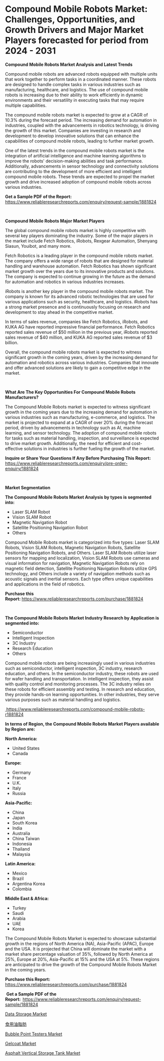 <p><h1>Compound Mobile Robots Market: Challenges, Opportunities, and Growth Drivers and Major Market Players forecasted for period from 2024 - 2031</h1></p><p><strong>Compound Mobile Robots Market Analysis and Latest Trends</strong></p>
<p><p>Compound mobile robots are advanced robots equipped with multiple units that work together to perform tasks in a coordinated manner. These robots are designed to handle complex tasks in various industries such as manufacturing, healthcare, and logistics. The use of compound mobile robots is increasing due to their ability to work efficiently in dynamic environments and their versatility in executing tasks that may require multiple capabilities.</p><p>The compound mobile robots market is expected to grow at a CAGR of 10.3% during the forecast period. The increasing demand for automation in industries, coupled with the advancements in robotics technology, is driving the growth of this market. Companies are investing in research and development to develop innovative solutions that can enhance the capabilities of compound mobile robots, leading to further market growth.</p><p>One of the latest trends in the compound mobile robots market is the integration of artificial intelligence and machine learning algorithms to improve the robots' decision-making abilities and task performance. Additionally, advancements in sensor technology and connectivity solutions are contributing to the development of more efficient and intelligent compound mobile robots. These trends are expected to propel the market growth and drive increased adoption of compound mobile robots across various industries.</p></p>
<p><strong>Get a Sample PDF of the Report:&nbsp;</strong> <a href="https://www.reliableresearchreports.com/enquiry/request-sample/1881824">https://www.reliableresearchreports.com/enquiry/request-sample/1881824</a></p>
<p>&nbsp;</p>
<p><strong>Compound Mobile Robots Major Market Players</strong></p>
<p><p>The global compound mobile robots market is highly competitive with several key players dominating the industry. Some of the major players in the market include Fetch Robotics, iRobots, Rexgear Automation, Shenyang Siasun, Youibot, and many more.</p><p>Fetch Robotics is a leading player in the compound mobile robots market. The company offers a wide range of robots that are designed for material handling and warehouse automation. Fetch Robotics has shown significant market growth over the years due to its innovative products and solutions. The company is expected to continue growing in the future as the demand for automation and robotics in various industries increases.</p><p>iRobots is another key player in the compound mobile robots market. The company is known for its advanced robotic technologies that are used for various applications such as security, healthcare, and logistics. iRobots has a strong market presence and is continuously focusing on research and development to stay ahead in the competitive market.</p><p>In terms of sales revenue, companies like Fetch Robotics, iRobots, and KUKA AG have reported impressive financial performance. Fetch Robotics reported sales revenue of $50 million in the previous year, iRobots reported sales revenue of $40 million, and KUKA AG reported sales revenue of $3 billion.</p><p>Overall, the compound mobile robots market is expected to witness significant growth in the coming years, driven by the increasing demand for automation and robotics across various industries. Companies that innovate and offer advanced solutions are likely to gain a competitive edge in the market.</p></p>
<p>&nbsp;</p>
<p><strong>What Are The Key Opportunities For Compound Mobile Robots Manufacturers?</strong></p>
<p><p>The Compound Mobile Robots market is expected to witness significant growth in the coming years due to the increasing demand for automation in various industries such as manufacturing, e-commerce, and logistics. The market is projected to expand at a CAGR of over 20% during the forecast period, driven by advancements in technology such as AI, machine learning, and sensor technology. The adoption of compound mobile robots for tasks such as material handling, inspection, and surveillance is expected to drive market growth. Additionally, the need for efficient and cost-effective solutions in industries is further fueling the growth of the market.</p></p>
<p><strong>Inquire or Share Your Questions If Any Before Purchasing This Report:</strong> <a href="https://www.reliableresearchreports.com/enquiry/pre-order-enquiry/1881824">https://www.reliableresearchreports.com/enquiry/pre-order-enquiry/1881824</a></p>
<p>&nbsp;</p>
<p><strong>Market Segmentation</strong></p>
<p><strong>The Compound Mobile Robots Market Analysis by types is segmented into:</strong></p>
<p><ul><li>Laser SLAM Robot</li><li>Vision SLAM Robot</li><li>Magnetic Navigation Robot</li><li>Satellite Positioning Navigation Robot</li><li>Others</li></ul></p>
<p><p>Compound Mobile Robots market is categorized into five types: Laser SLAM Robots, Vision SLAM Robots, Magnetic Navigation Robots, Satellite Positioning Navigation Robots, and Others. Laser SLAM Robots utilize laser sensors for mapping and localization, Vision SLAM Robots use cameras and visual information for navigation, Magnetic Navigation Robots rely on magnetic field detection, Satellite Positioning Navigation Robots utilize GPS technology, and Others include a variety of navigation methods such as acoustic signals and inertial sensors. Each type offers unique capabilities and applications in the field of robotics.</p></p>
<p><strong>Purchase this Report:&nbsp;</strong><a href="https://www.reliableresearchreports.com/purchase/1881824">https://www.reliableresearchreports.com/purchase/1881824</a></p>
<p>&nbsp;</p>
<p><strong>The Compound Mobile Robots Market Industry Research by Application is segmented into:</strong></p>
<p><ul><li>Semiconductor</li><li>Intelligent Inspection</li><li>3C Industry</li><li>Research Education</li><li>Others</li></ul></p>
<p><p>Compound mobile robots are being increasingly used in various industries such as semiconductor, intelligent inspection, 3C industry, research education, and others. In the semiconductor industry, these robots are used for wafer handling and transportation. In intelligent inspection, they assist with quality control and monitoring processes. The 3C industry relies on these robots for efficient assembly and testing. In research and education, they provide hands-on learning opportunities. In other industries, they serve various purposes such as material handling and logistics.</p></p>
<p><a href="https://www.reliableresearchreports.com/compound-mobile-robots-r1881824">&nbsp;https://www.reliableresearchreports.com/compound-mobile-robots-r1881824</a></p>
<p><strong>In terms of Region, the Compound Mobile Robots Market Players available by Region are:</strong></p>
<p>
    <p> <strong> North America: </strong>
        <ul>
            <li>United States</li>
            <li>Canada</li>
        </ul>
        </p> 
    <p> <strong> Europe: </strong>
        <ul>
            <li>Germany</li>
            <li>France</li>
            <li>U.K.</li>
            <li>Italy</li>
            <li>Russia</li>
        </ul>
        </p> 
    <p> <strong> Asia-Pacific: </strong>
        <ul>
            <li>China</li>
            <li>Japan</li>
            <li>South Korea</li>
            <li>India</li>
            <li>Australia</li>
            <li>China Taiwan</li>
            <li>Indonesia</li>
            <li>Thailand</li>
            <li>Malaysia</li>
        </ul>
        </p> 
    <p> <strong> Latin America: </strong>
        <ul>
            <li>Mexico</li>
            <li>Brazil</li>
            <li>Argentina Korea</li>
            <li>Colombia</li>
        </ul>
        </p> 
    <p> <strong> Middle East & Africa: </strong>
        <ul>
            <li>Turkey</li>
            <li>Saudi</li>
            <li>Arabia</li>
            <li>UAE</li>
            <li>Korea</li>
        </ul>
    </p>
    </p>
<p><p>The Compound Mobile Robots Market is expected to showcase substantial growth in the regions of North America (NA), Asia-Pacific (APAC), Europe and the USA. It is projected that China will dominate the market with a market share percentage valuation of 35%, followed by North America at 25%, Europe at 20%, Asia-Pacific at 15% and the USA at 5%. These regions are anticipated to drive the growth of the Compound Mobile Robots Market in the coming years.</p></p>
<p><strong>Purchase this Report: </strong><a href="https://www.reliableresearchreports.com/purchase/1881824">https://www.reliableresearchreports.com/purchase/1881824</a></p>
<p>&nbsp;<strong>Get a Sample PDF of the Report:&nbsp;&nbsp;</strong><a href="https://www.reliableresearchreports.com/enquiry/request-sample/1881824">https://www.reliableresearchreports.com/enquiry/request-sample/1881824</a></p>
<p><strong></strong></p>
<p><p><a href="https://medium.com/@sjdhshjc2456654/data-storage-market-insight-market-trends-growth-forecasted-from-2024-to-2031-495ceae5ae7c">Data Storage Market</a></p><p><a href="https://medium.com/@tigerprawn1996/%E9%A3%9F%E7%94%A8%E6%B2%B9%E3%81%A8%E8%84%82%E8%82%AA%E5%B8%82%E5%A0%B4%E8%A6%8F%E6%A8%A1%E3%82%84%E5%B8%82%E5%A0%B4%E3%83%88%E3%83%AC%E3%83%B3%E3%83%89-%E5%AE%8C%E5%85%A8%E3%81%AA%E7%94%A3%E6%A5%AD%E6%A6%82%E8%A6%B3-2024%E5%B9%B4%E3%81%8B%E3%82%892031%E5%B9%B4%E3%81%BE%E3%81%A7-e916c2e328e3">食用油脂肪</a></p><p><a href="https://github.com/zjyglelu/Market-Research-Report-List-2/blob/main/bubble-point-testers-market.md">Bubble Point Testers Market</a></p><p><a href="https://issuu.com/reportprime-2/docs/gelcoat-market-size-2030.pptx">Gelcoat Market</a></p><p><a href="https://github.com/mbisetmhermsr/Market-Research-Report-List-2/blob/main/asphalt-vertical-storage-tank-market.md">Asphalt Vertical Storage Tank Market</a></p></p>